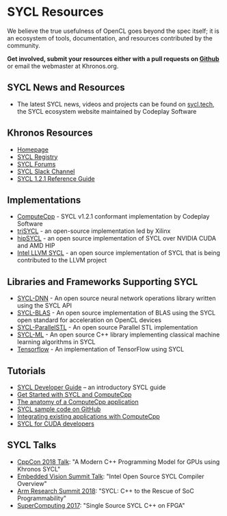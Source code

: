 # SYCL Resources

We believe the true usefulness of OpenCL goes beyond the spec itself; it is an ecosystem of tools, documentation, and resources contributed by the community.

**Get involved, submit your resources either with a pull requests on [Github](https://github.com/KhronosGroup/Khronosdotorg/blob/master/api/sycl/resources.md)** or email the webmaster at Khronos.org.

## SYCL News and Resources
* The latest SYCL news, videos and projects can be found on [sycl.tech](https://sycl.tech), the SYCL ecosystem website maintained by Codeplay Software

## Khronos Resources
* [Homepage](https://www.khronos.org/sycl)
* [SYCL Registry](https://www.khronos.org/registry/SYCL/)
* [SYCL Forums](https://forums.khronos.org/forumdisplay.php/87-OpenCL)
* [SYCL Slack Channel](https://khronosdevs.slack.com/messages/CE9UX4CHG)
* [SYCL 1.2.1 Reference Guide](https://www.khronos.org/registry/SYCL/specs/sycl-1.2.1.pdf)

## Implementations
* [ComputeCpp](http://developer.codeplay.com/) - SYCL v1.2.1 conformant implementation by Codeplay Software
* [triSYCL](https://github.com/triSYCL/triSYCL) - an open-source implementation led by Xilinx
* [hipSYCL](https://github.com/illuhad/hipSYCL) - an open source implementation of SYCL over NVIDIA CUDA and AMD HIP
* [Intel LLVM SYCL](https://github.com/intel/llvm/tree/sycl) - an open source implementation of SYCL that is being contributed to the LLVM project

## Libraries and Frameworks Supporting SYCL
* [SYCL-DNN](https://github.com/codeplaysoftware/SYCL-DNN) - An open source neural network operations library written using the SYCL API
* [SYCL-BLAS](https://github.com/codeplaysoftware/sycl-blas) - An open source implementation of BLAS using the SYCL open standard for acceleration on OpenCL devices
* [SYCL-ParallelSTL](https://github.com/KhronosGroup/SyclParallelSTL) - An open source Parallel STL implementation
* [SYCL-ML](https://github.com/codeplaysoftware/SYCL-ML) - An open source C++ library implementing classical machine learning algorithms in SYCL
* [Tensorflow](https://github.com/codeplaysoftware/tensorflow) - An implementation of TensorFlow using SYCL

## Tutorials
* [SYCL Developer Guide](https://developer.codeplay.com/computecppce/latest/sycl-guide-introduction) – an introductory SYCL guide
* [Get Started with SYCL and ComputeCpp](https://developer.codeplay.com/computecppce/latest/getting-started-guide)
* [The anatomy of a ComputeCpp application](https://developer.codeplay.com/computecppce/latest/anatomy-of-a-computecpp-app)
* [SYCL sample code on GitHub](https://github.com/codeplaysoftware/computecpp-sdk)
* [Integrating existing applications with ComputeCpp](https://developer.codeplay.com/computecppce/latest/integration-guide)
* [SYCL for CUDA developers](https://developer.codeplay.com/computecppce/latest/sycl-for-cuda-developers)

## SYCL Talks
* [CppCon 2018 Talk](https://www.youtube.com/embed/miqZS6aS9K0): "A Modern C++ Programming Model for GPUs using Khronos SYCL"
* [Embedded Vision Summit Talk](https://www.youtube.com/embed/H55cXqLeMLQ): "Intel Open Source SYCL Compiler Overview"
* [Arm Research Summit 2018](https://www.youtube.com/embed/XXejyI4-WEI): "SYCL: C++ to the Rescue of SoC Programmability"
* [SuperComputing 2017](https://www.youtube.com/embed/4r6FXxknJEA): "Single Source SYCL C++ on FPGA"